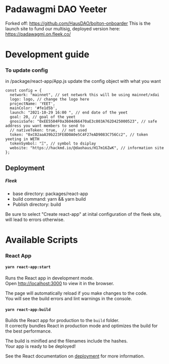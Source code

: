 # Padawagmi DAO Yeeter

Forked off: https://github.com/HausDAO/bolton-onboarder
This is the launch site to fund our multisig, deployed version here: https://padawagmi.on.fleek.co/


# Development guide

### To update config

 in /package/react-app/App.js
update the config object with what you want

```
const config = {
  network: "mainnet", // set network this will be using mainnet/xdai
  logo: logo, // change the logo here
  projectName: 'YEET',
  mainColor: '#fe1d5b',
  launch: "2021-10-29 16:00 ", // end date of the yeet
  goal: 20, // goal of the yeet
  gnosisSafe: "0xEE5504F0a3604d66470aE3c803A762D425000523", // safe address you want members to send to
  // nativeToken: true,  // not used
  token: "0xC02aaA39b223FE8D0A0e5C4F27eAD9083C756Cc2", // token yeeting in WETH
  tokenSymbol: "Ξ", // symbol to dsiplay
  website: "https://hackmd.io/@daohaus/H17m16ZwK", // information site
};
```

## Deployment

##### Fleek

* base directory: packages/react-app
* build command: yarn && yarn build
* Publish directory: build

Be sure to select "Create react-app" at inital configuration of the fleek site, will lead to errors otherwise.


# Available Scripts
### React App

#### `yarn react-app:start`

Runs the React app in development mode.<br>
Open [http://localhost:3000](http://localhost:3000) to view it in the browser.

The page will automatically reload if you make changes to the code.<br>
You will see the build errors and lint warnings in the console.

#### `yarn react-app:build`

Builds the React app for production to the `build` folder.<br />
It correctly bundles React in production mode and optimizes the build for the best performance.

The build is minified and the filenames include the hashes.<br />
Your app is ready to be deployed!

See the React documentation on [deployment](https://facebook.github.io/create-react-app/docs/deployment) for more information.


